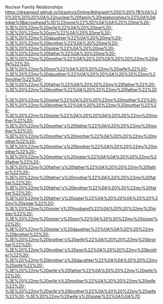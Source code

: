 Nuclear Family Relationships
https://dreampuf.github.io/GraphvizOnline/#digraph%20G%20%7B%0A%20%20%20%20%0A%22nuclear%20family%20relationships%22%0A%0Aedge%5Barrowhead%3D%22none%22%5D%0A%0A%20%20me%20-%3E%20%22my%20wife%22%0A%20%20me%20-%3E%20%22my%20son%22%0A%20%20me%20-%3E%20%22my%20daughter%22%0A%20%20me%20-%3E%20%22my%20brother%22%0A%20%20me%20-%3E%20%22my%20sister%22%0A%20%20me%20-%3E%20%22my%20father%22%0A%20%20me%20-%3E%20%22my%20mother%22%0A%20%20%0A%20%20%22my%20wife%22%20-%3E%20%22my%20son%22%0A%20%20%22my%20wife%22%20-%3E%20%22my%20daughter%22%0A%20%20%0A%20%20%22my%20mother%22%20-%3E%20%22my%20father%22%0A%20%20%22my%20father%22%20-%3E%20%22my%20brother%22%0A%20%20%22my%20father%22%20-%3E%20%22my%20sister%22%0A%20%20%22my%20mother%22%20-%3E%20%22my%20brother%22%0A%20%20%22my%20mother%22%20-%3E%20%22my%20sister%22%0A%20%20%0A%20%20%22my%20mother%22%20-%3E%20%22my%20mother's%20father%22%0A%20%20%22my%20mother%22%20-%3E%20%22my%20mother's%20mother%22%0A%20%20%22my%20mother%22%20-%3E%20%22my%20mother's%20brother%22%0A%20%20%22my%20mother%22%20-%3E%20%22my%20mother's%20sister%22%0A%0A%20%20%22my%20father%22%20-%3E%20%22my%20father's%20father%22%0A%20%20%22my%20father%22%20-%3E%20%22my%20father's%20mother%22%0A%20%20%22my%20father%22%20-%3E%20%22my%20father's%20brother%22%0A%20%20%22my%20father%22%20-%3E%20%22my%20father's%20sister%22%0A%20%20%0A%20%20%22my%20sister%22%20-%3E%20%22my%20sister's%20husband%22%0A%20%20%22my%20sister%22%20-%3E%20%22my%20sister's%20son%22%0A%20%20%22my%20sister%22%20-%3E%20%22my%20sister's%20daughter%22%0A%0A%20%20%22my%20brother%22%20-%3E%20%22my%20brother's%20wife%22%0A%20%20%22my%20brother%22%20-%3E%20%22my%20brother's%20son%22%0A%20%20%22my%20brother%22%20-%3E%20%22my%20brother's%20daughter%22%0A%0A%20%20%22my%20wife%22%20-%3E%20%22my%20wife's%20father%22%0A%20%20%22my%20wife%22%20-%3E%20%22my%20wife's%20mother%22%0A%20%20%22my%20wife%22%20-%3E%20%22my%20wife's%20brother%22%0A%20%20%22my%20wife%22%20-%3E%20%22my%20wife's%20sister%22%0A%0A%7D
